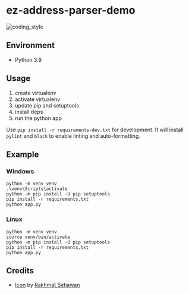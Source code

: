 # ez-address-parser-demo

![coding_style](https://img.shields.io/badge/code%20style-black-000000.svg)

## Environment

- Python 3.9

## Usage

1. create virtualenv
2. activate virtualenv
3. update pip and setuptools
4. install deps
5. run the python app

Use `pip install -r requirements-dev.txt` for development.
It will install `pylint` and `black` to enable linting and auto-formatting.

## Example

### Windows

    python -m venv venv
    .\venv\Scripts\activate
    python -m pip install -U pip setuptools
    pip install -r requirements.txt
    python app.py

### Linux

    python -m venv venv
    source venv/bin/activate
    python -m pip install -U pip setuptools
    pip install -r requirements.txt
    python app.py

## Credits

- [Icon][1] by [Rakhmat Setiawan][2]

[1]: https://www.iconfinder.com/icons/3059893/find_magnifier_search_seo_word_icon
[2]: https://www.iconfinder.com/rsetiawan93
